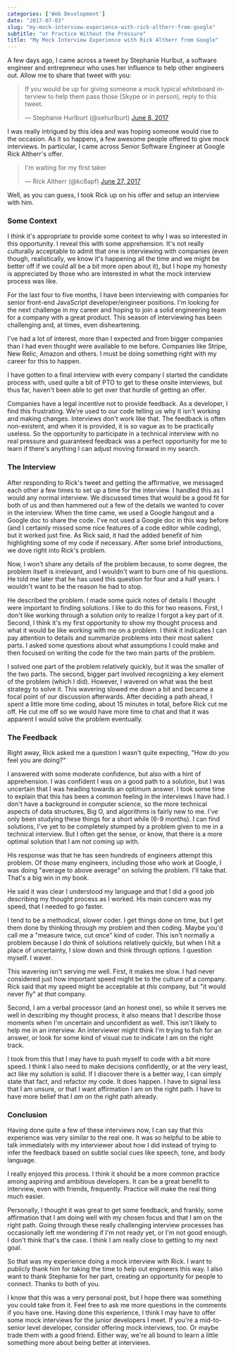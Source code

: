 ```yaml
---
categories: ['Web Development']
date: "2017-07-03"
slug: "my-mock-interview-experience-with-rick-altherr-from-google"
subtitle: "or Practice Without the Pressure"
title: "My Mock Interview Experience with Rick Altherr from Google"
---
```


A few days ago, I came across a tweet by Stephanie Hurlbut, a software engineer and entrepreneur who uses her influence to help other engineers out. Allow me to share that tweet with you:

<blockquote class="twitter-tweet" data-partner="tweetdeck"><p lang="en" dir="ltr">If you would be up for giving someone a mock typical whiteboard interview to help them pass those (Skype or in person), reply to this tweet.</p>— Stephanie Hurlburt (@sehurlburt) <a href="https://twitter.com/sehurlburt/status/872913584769990656">June 8, 2017</a></blockquote>

I was really intrigued by this idea and was hoping someone would rise to the occasion. As it so happens, a few awesome people offered to give mock interviews. In particular, I came across Senior Software Engineer at Google Rick Altherr's offer.

<blockquote class="twitter-tweet" data-conversation="none" data-cards="hidden" data-partner="tweetdeck"><p lang="en" dir="ltr">I'm waiting for my first taker</p>— Rick Altherr (@kc8apf) <a href="https://twitter.com/kc8apf/status/879533477854560257">June 27, 2017</a></blockquote>

Well, as you can guess, I took Rick up on his offer and setup an interview with him.

### Some Context

I think it's appropriate to provide some context to why I was so interested in this opportunity. I reveal this with some apprehension. It's not really culturally acceptable to admit that one is interviewing with companies (even though, realistically, we know it's happening all the time and we might be better off if we could all be a bit more open about it), but I hope my honesty is appreciated by those who are interested in what the mock interview process was like.

For the last four to five months, I have been interviewing with companies for senior front-end JavaScript developer/engineer positions. I'm looking for the next challenge in my career and hoping to join a solid engineering team for a company with a great product. This season of interviewing has been challenging and, at times, even disheartening.

I've had a lot of interest, more than I expected and from bigger companies than I had even thought were available to me before. Companies like Stripe, New Relic, Amazon and others. I must be doing something right with my career for this to happen.

I have gotten to a final interview with every company I started the candidate process with, used quite a bit of PTO to get to these onsite interviews, but thus far, haven't been able to get over that hurdle of getting an offer.

Companies have a legal incentive not to provide feedback. As a developer, I find this frustrating. We're used to our code telling us why it isn't working and making changes. Interviews don't work like that. The feedback is often non-existent, and when it is provided, it is so vague as to be practically useless. So the opportunity to participate in a technical interview with no real pressure and guaranteed feedback was a perfect opportunity for me to learn if there's anything I can adjust moving forward in my search.

### The Interview

After responding to Rick's tweet and getting the affirmative, we messaged each other a few times to set up a time for the interview. I handled this as I would any normal interview. We discussed times that would be a good fit for both of us and then hammered out a few of the details we wanted to cover in the interview. When the time came, we used a Google hangout and a Google doc to share the code. I've not used a Google doc in this way before (and I certainly missed some nice features of a code editor while coding), but it worked just fine. As Rick said, it had the added benefit of him highlighting some of my code if necessary. After some brief introductions, we dove right into Rick's problem.

Now, I won't share any details of the problem because, to some degree, the problem itself is irrelevant, and I wouldn't want to burn one of his questions. He told me later that he has used this question for four and a half years. I wouldn't want to be the reason he had to stop.

He described the problem. I made some quick notes of details I thought were important to finding solutions. I like to do this for two reasons. First, I don't like working through a solution only to realize I forgot a key part of it. Second, I think it's my first opportunity to show my thought process and what it would be like working with me on a problem. I think it indicates I can pay attention to details and summarize problems into their most salient parts. I asked some questions about what assumptions I could make and then focused on writing the code for the two main parts of the problem.

I solved one part of the problem relatively quickly, but it was the smaller of the two parts. The second, bigger part involved recognizing a key element of the problem (which I did). However, I wavered on what was the best strategy to solve it. This wavering slowed me down a bit and became a focal point of our discussion afterwards. After deciding a path ahead, I spent a little more time coding, about 15 minutes in total, before Rick cut me off. He cut me off so we would have more time to chat and that it was apparent I would solve the problem eventually.

### The Feedback

Right away, Rick asked me a question I wasn't quite expecting, "How do _you_ feel you are doing?"

I answered with some moderate confidence, but also with a hint of apprehension. I was confident I was on a good path to a solution, but I was uncertain that I was heading towards an optimum answer. I took some time to explain that this has been a common feeling in the interviews I have had. I don't have a background in computer science, so the more technical aspects of data structures, Big O, and algorithms is fairly new to me. I've only been studying these things for a short while (6-9 months). I can find solutions, I've yet to be completely stumped by a problem given to me in a technical interview. But I often get the sense, or know, that there is a more optimal solution that I am not coming up with.

His response was that he has seen hundreds of engineers attempt this problem. Of those many engineers, including those who work at Google, I was doing "average to above average" on solving the problem. I'll take that. That's a big win in my book.

He said it was clear I understood my language and that I did a good job describing my thought process as I worked. His main concern was my speed, that I needed to go faster.

I tend to be a methodical, slower coder. I get things done on time, but I get them done by thinking through my problem and then coding. Maybe you'd call me a "measure twice, cut once" kind of coder. This isn't normally a problem because I _do_ think of solutions relatively quickly, but when I hit a place of uncertainty, I slow down and think through options. I question myself. I waver.

This wavering isn't serving me well. First, it makes me slow. I had never considered just how important speed might be to the culture of a company. Rick said that my speed might be acceptable at _this_ company, but "it would never fly" at _that_ company.

Second, I am a verbal processor (and an honest one), so while it serves me well in describing my thought process, it also means that I describe those moments when I'm uncertain and unconfident as well. This isn't likely to help me in an interview. An interviewer might think I'm trying to fish for an answer, or look for some kind of visual cue to indicate I am on the right track.

I took from this that I may have to push myself to code with a bit more speed. I think I also need to make decisions confidently, or at the very least, act like my solution is solid. If I discover there is a better way, I can simply state that fact, and refactor my code. It does happen. I have to signal less that I am unsure, or that I want affirmation I am on the right path. I have to have more belief that I _am_ on the right path already.

### Conclusion

Having done quite a few of these interviews now, I can say that this experience was very similar to the real one. It was so helpful to be able to talk immediately with my interviewer about how I did instead of trying to infer the feedback based on subtle social cues like speech, tone, and body language.

I really enjoyed this process. I think it should be a more common practice among aspiring and ambitious developers. It can be a great benefit to interview, even with friends, frequently. Practice will make the real thing much easier.

Personally, I thought it was great to get some feedback, and frankly, some affirmation that I am doing well with my chosen focus and that I am on the right path. Going through these really challenging interview processes has occasionally left me wondering if I'm not ready yet, or I'm not good enough. I don't think that's the case. I think I am really close to getting to my next goal.

So that was my experience doing a mock interview with Rick. I want to publicly thank him for taking the time to help out engineers this way. I also want to thank Stephanie for her part, creating an opportunity for people to connect. Thanks to both of you.

I know that this was a very personal post, but I hope there was something you could take from it. Feel free to ask me more questions in the comments if you have one. Having done this experience, I think I may have to offer some mock interviews for the junior developers I meet. If you're a mid-to-senior level developer, consider offering mock interviews, too. Or maybe trade them with a good friend. Either way, we're all bound to learn a little something more about being better at interviews.

<script async src="//platform.twitter.com/widgets.js" charset="utf-8"></script>
